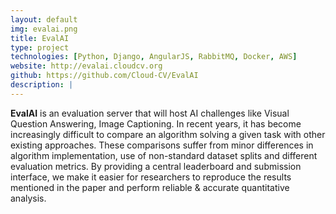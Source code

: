 ```yaml
---
layout: default
img: evalai.png
title: EvalAI
type: project
technologies: [Python, Django, AngularJS, RabbitMQ, Docker, AWS]
website: http://evalai.cloudcv.org
github: https://github.com/Cloud-CV/EvalAI
description: |
---
```

**EvalAI** is an evaluation server that will host AI challenges like Visual Question Answering, Image Captioning. In recent years, it has become increasingly difficult to compare an algorithm solving a given task with other existing approaches. These comparisons suffer from minor differences in algorithm implementation, use of non-standard dataset splits and different evaluation metrics. By providing a central leaderboard and submission interface, we make it easier for researchers to reproduce the results mentioned in the paper and perform reliable & accurate quantitative analysis.